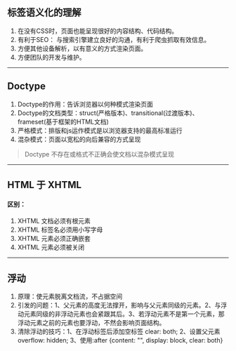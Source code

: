 ## 标签语义化的理解
1. 在没有CSS时，页面也能呈现很好的内容结构、代码结构。
2. 有利于SEO： 与搜索引擎建立良好的沟通，有利于爬虫抓取有效信息。
3. 方便其他设备解析，以有意义的方式渲染页面。
4. 方便团队的开发与维护。
- - - - -
## Doctype
1. Doctype的作用：告诉浏览器以何种模式渲染页面
2. Doctype的文档类型：struct(严格版本)、transitional(过渡版本)、frameset(基于框架的HTML文档)
3. 严格模式：排版和js运作模式是以浏览器支持的最高标准运行
4. 混杂模式：页面以宽松的向后兼容的方式呈现
> Doctype 不存在或格式不正确会使文档以混杂模式呈现
- - - - -
## HTML 于 XHTML
#### 区别：
1. XHTML 文档必须有根元素
2. XHTML 标签名必须用小写字母
3. XHTML 元素必须正确嵌套
4. XHTML 元素必须被关闭
- - - - -
## 浮动
1. 原理：使元素脱离文档流，不占据空间
2. 引发的问题：1、父元素的高度无法撑开，影响与父元素同级的元素。2、与浮动元素同级的非浮动元素也会紧跟其后。3、若浮动元素不是第一个元素，那浮动元素之前的元素也要浮动，不然会影响页面结构。
3. 清除浮动的技巧：1、在浮动标签后添加空标签 clear: both; 2、设置父元素 overflow: hidden; 3、使用:after {content: "", display: block, clear: both}